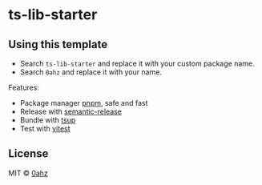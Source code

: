 # ts-lib-starter

## Using this template

- Search `ts-lib-starter` and replace it with your custom package name.
- Search `0ahz` and replace it with your name.

Features:

- Package manager [pnpm](https://pnpm.js.org/), safe and fast
- Release with [semantic-release](https://npm.im/semantic-release)
- Bundle with [tsup](https://github.com/egoist/tsup)
- Test with [vitest](https://vitest.dev/)

## License

MIT &copy; [0ahz](https://github.com/0ahz)
